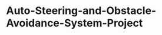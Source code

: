 Auto-Steering-and-Obstacle-Avoidance-System-Project
===================================================